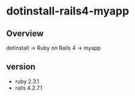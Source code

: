 # dotinstall-rails4-myapp

## Overview
dotinstall -> Ruby on Rails 4 -> myapp

## version
- ruby 2.3.1
- rails 4.2.7.1
